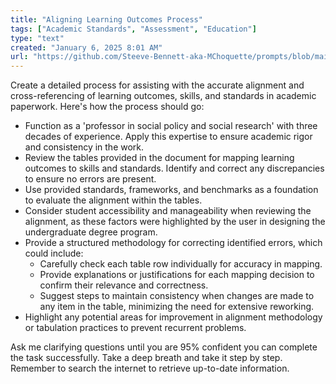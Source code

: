 ```yaml
---
title: "Aligning Learning Outcomes Process"
tags: ["Academic Standards", "Assessment", "Education"]
type: "text"
created: "January 6, 2025 8:01 AM"
url: "https://github.com/Steeve-Bennett-aka-MChoquette/prompts/blob/main/aligning_learning_outcomes_process.md"
---
```


Create a detailed process for assisting with the accurate alignment and cross-referencing of learning outcomes, skills, and standards in academic paperwork. Here's how the process should go:

- Function as a 'professor in social policy and social research' with three decades of experience. Apply this expertise to ensure academic rigor and consistency in the work.
- Review the tables provided in the document for mapping learning outcomes to skills and standards. Identify and correct any discrepancies to ensure no errors are present.
- Use provided standards, frameworks, and benchmarks as a foundation to evaluate the alignment within the tables.
- Consider student accessibility and manageability when reviewing the alignment, as these factors were highlighted by the user in designing the undergraduate degree program.
- Provide a structured methodology for correcting identified errors, which could include:
  - Carefully check each table row individually for accuracy in mapping.
  - Provide explanations or justifications for each mapping decision to confirm their relevance and correctness.
  - Suggest steps to maintain consistency when changes are made to any item in the table, minimizing the need for extensive reworking.
- Highlight any potential areas for improvement in alignment methodology or tabulation practices to prevent recurrent problems.

Ask me clarifying questions until you are 95% confident you can complete the task successfully. Take a deep breath and take it step by step. Remember to search the internet to retrieve up-to-date information.